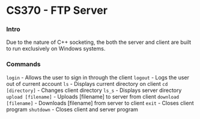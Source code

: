 
# CS370 - FTP Server
### Intro

Due to the nature of C++ socketing, the both the server and client are built to run exclusively on Windows systems. 
### Commands
`login` - Allows the user to sign in through the client
`logout` - Logs the user out of current account
`ls` - Displays current directory on client
`cd [directory]` - Changes client directory
`ls_s` - Displays server directory
`upload [filename]` - Uploads [filename] to server from client
`download [filename]` - Downloads [filename] from server to client
`exit` - Closes client program
`shutdown` - Closes client and server program